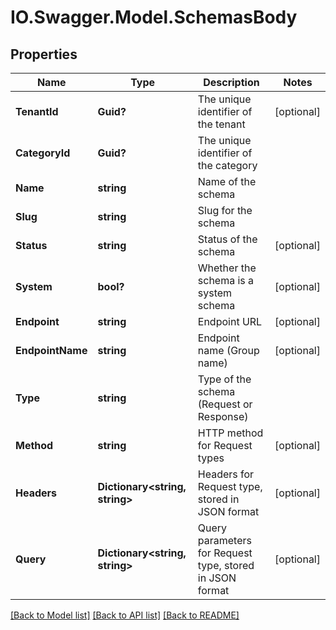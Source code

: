 # IO.Swagger.Model.SchemasBody
## Properties

Name | Type | Description | Notes
------------ | ------------- | ------------- | -------------
**TenantId** | **Guid?** | The unique identifier of the tenant | [optional] 
**CategoryId** | **Guid?** | The unique identifier of the category | 
**Name** | **string** | Name of the schema | 
**Slug** | **string** | Slug for the schema | 
**Status** | **string** | Status of the schema | [optional] 
**System** | **bool?** | Whether the schema is a system schema | [optional] 
**Endpoint** | **string** | Endpoint URL | [optional] 
**EndpointName** | **string** | Endpoint name (Group name) | [optional] 
**Type** | **string** | Type of the schema (Request or Response) | 
**Method** | **string** | HTTP method for Request types | [optional] 
**Headers** | **Dictionary&lt;string, string&gt;** | Headers for Request type, stored in JSON format | [optional] 
**Query** | **Dictionary&lt;string, string&gt;** | Query parameters for Request type, stored in JSON format | [optional] 

[[Back to Model list]](../README.md#documentation-for-models) [[Back to API list]](../README.md#documentation-for-api-endpoints) [[Back to README]](../README.md)

